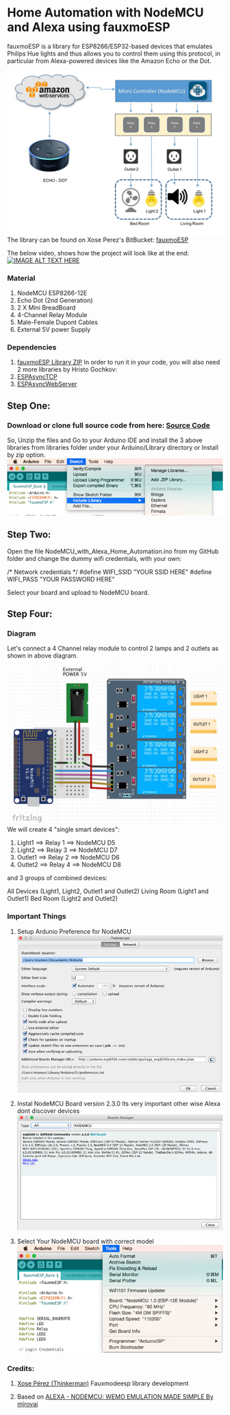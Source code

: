 # Home Automation with NodeMCU and Alexa using fauxmoESP

fauxmoESP is a library for ESP8266/ESP32-based devices that emulates Philips Hue lights and thus allows you to control them using this protocol, in particular from Alexa-powered devices like the Amazon Echo or the Dot.

![Alternate image text](https://raw.githubusercontent.com/MamunHoque/fauxmoESP/master/images/Block_Diagram.jpeg)
The library can be found on Xose Perez's BitBucket: [fauxmoESP](https://bitbucket.org/xoseperez/fauxmoesp/src/master/)

The below video, shows how the project will look like at the end:
[![IMAGE ALT TEXT HERE](https://img.youtube.com/vi/vlizkBoCCT8/maxresdefault.jpg)](https://www.youtube.com/watch?v=vlizkBoCCT8)
### Material 
1. NodeMCU ESP8266-12E 
2. Echo Dot (2nd Generation) 
3. 2 X Mini BreadBoard 
4. 4-Channel Relay Module 
5. Male-Female Dupont Cables
6. External 5V power Supply 

### Dependencies
1. [fauxmoESP Library ZIP](https://github.com/MamunHoque/fauxmoESP/blob/master/libraries/xoseperez-fauxmoesp-56183f1df105.zip?raw=true)
In order to run it in your code, you will also need 2 more libraries by Hristo Gochkov:
2. [ESPAsyncTCP](https://github.com/MamunHoque/fauxmoESP/blob/master/libraries/ESPAsyncTCP-master.zip?raw=true)
3. [ESPAsyncWebServer](https://github.com/MamunHoque/fauxmoESP/blob/master/libraries/ESPAsyncWebServer-master.zip?raw=true)
## Step One:
### Download or clone full source code from here: [Source Code](https://github.com/MamunHoque/fauxmoESP/archive/master.zip)

So, Unzip the files and Go to your Arduino IDE and install the 3 above libraries from libraries folder under your Arduino/Library directory or Install by zip option.
![Alternate image text](https://raw.githubusercontent.com/MamunHoque/fauxmoESP/master/images/package_install.png)

## Step Two:
Open the file NodeMCU_with_Alexa_Home_Automation.ino from my GitHub folder and change the dummy wifi credentials, with your own:

/* Network credentials */
#define WIFI_SSID "YOUR SSID HERE"
#define WIFI_PASS "YOUR PASSWORD HERE"

Select your board and upload to NodeMCU board. 

## Step Four: 

### Diagram
Let's connect a 4 Channel relay module to control 2 lamps and 2 outlets as shown in above diagram.
![Alternate image text](https://raw.githubusercontent.com/MamunHoque/fauxmoESP/master/images/diagram_1.jpg)
We will create 4 "single smart devices":
1. Light1 ==> Relay 1 ==> NodeMCU D5
2. Light2 ==> Relay 3 ==> NodeMCU D7
3. Outlet1 ==> Relay 2 ==> NodeMCU D6
4. Outlet2 ==> Relay 4 ==> NodeMCU D8

and 3 groups of combined devices:

All Devices (Light1, Light2, Outlet1 and Outlet2)
Living Room (Light1 and Outlet1)
Bed Room (Light2 and Outlet2)

### Important Things
1) Setup Ardunio Preference for NodeMCU
![Alternate image text](https://raw.githubusercontent.com/MamunHoque/fauxmoESP/master/images/preference.png)

2) Instal NodeMCU Board version 2.3.0 Its very important other wise Alexa dont discover devices 
![Alternate image text](https://raw.githubusercontent.com/MamunHoque/fauxmoESP/master/images/nodemcu2.3.0.png)

3) Select Your NodeMCU board with correct model
![Alternate image text](https://raw.githubusercontent.com/MamunHoque/fauxmoESP/master/images/board_select.png)

### Credits:
1) [Xose Pérez (Thinkerman)](https://bitbucket.org/xoseperez/fauxmoesp/src/master/) Fauxmodeesp library development

2) Based on [ALEXA - NODEMCU: WEMO EMULATION MADE SIMPLE
By mjrovai](https://www.instructables.com/id/Alexa-NodeMCU-WeMo-Emulation-Made-Simple/)
